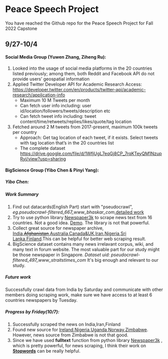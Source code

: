 # Peace Speech Project

You have reached the Github repo for the Peace Speech Project for Fall 2022 Capstone

## 9/27-10/4

#### Social Media Group (Yuwen Zhang, Ziheng Ru):

  1. Looked into the usage of social media platforms in the 20 countries listed previously; among them, both Reddit and Facebook API do not provide users’ geospatial information
  2. Applied Twitter Developer API for Academic Research Access:
     https://developer.twitter.com/en/products/twitter-api/academic-research/application-info
     * Maximum 10 M Tweets per month
     * Can fetch user info including: user id/location/followers/tweets/description etc
     * Can fetch tweet info including: tweet content/time/retweets/replies/likes/quote/tag location
  3. Fetched around 2 M tweets from 2017-present, maximum 100k tweets per country
     * Approach: Get tag location of each tweet, if it exists. Select tweets with tag location that’s in the 20 countries list
     * The complete dataset
       https://drive.google.com/file/d/1WfjUgL7eqGj8CP_7rqKTeyQM1NzupRyj/view?usp=sharing


#### BigScience Group (Yibo Chen & Pinyi Yang):

  ##### Yibo Chen:  
  
  ##### Work Summary
  
  1. Find out datacards(English Part) start with "pseudocrawl", *eg.pseudocrawl-filtered_667_www_bhaskar_com*,[detailed work](https://github.com/ChenYb9807/ENGI8000/blob/main/Pseudocrawl%20data%20in%20BigScience.py)
  2. Try to use python library [Newspaper3k](https://newspaper.readthedocs.io/en/latest/) to scrape news text from 16 countries. Not a good idea. [Demo](https://github.com/ChenYb9807/ENGI8000/blob/main/Scraping%20with%20Newspaper3k.py). The library is not that powerful.
  3. Collect great source for newspaper archive, [India](https://timesofindia.indiatimes.com/archive.cms),[~~Afghanistan~~](https://www.eastview.com/resources/gpa/afghan-central-press/),[Australia,Canada&UK](https://lil.nlp.cornell.edu/newsroom/explore/index.html),[Iran](https://www.tehrantimes.com/archive),[Nigeria](https://archive-it.org/collections/11796),[Sri Lanka](https://www.sundaytimes.lk/210110/archive/),[Finland](https://www.dailyfinland.fi/archive).This can be helpful for better web scraping result.
  4. BigScience dataset contains many news irrelavant corpus, wiki, and many text in forum website. The most valuable part for our study might be those newspaper in Singapore. *Dataset uid: pseudocrawl-filtered_497_www_straitstimes_com* It's big enough and relevant to our study.
  
   ##### Future work
   
   Successfully crawl data from India by Saturday and communicate with other members doing scraping work, make sure we have access to at least 6 countries newspapers by Tuesday.
   
   ##### Progress by Friday(10/7):
   1. Successfully scraped the news on India,Iran,Finland
   2. Found new source for [Ireland](https://www.sundayworld.com/archive/cnt),[Nigeria](https://www.thenigerianvoice.com/archive/),[Uganda](https://www.independent.co.ug/all-news/),[Norway](https://www.newsinenglish.no/2022/10/07/),[Zimbabwe](https://bulawayo24.com/index-id-archive.html). However, news source from Zimbabwe is not that good.
   3. Since we have used **fulltext** function from python library [Newspaper3k](https://newspaper.readthedocs.io/en/latest/) , which is pretty powerful, for news scraping, I think their work on [**Stopwords**](https://github.com/codelucas/newspaper/blob/master/newspaper/resources/text/stopwords-en.txt) can be really helpful.
